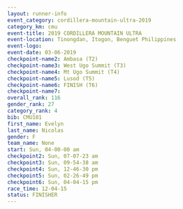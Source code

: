 ```yaml
---
layout: runner-info 
event_category: cordillera-mountain-ultra-2019 
category_km: cmu 
event-title: 2019 CORDILLERA MOUNTAIN ULTRA 
event-location: Tinongdan, Itogon, Benguet Philippines 
event-logo: 
event-date: 03-06-2019 
checkpoint-name2: Ambasa (T2) 
checkpoint-name3: West Ugo Summit (T3) 
checkpoint-name4: Mt Ugo Summit (T4) 
checkpoint-name5: Lusod (T5) 
checkpoint-name6: FINISH (T6) 
checkpoint-name7: 
overall_rank: 116
gender_rank: 27
category_rank: 4
bib: CMU101
first_name: Evelyn
last_name: Nicolas
gender: F
team_name: None
start: Sun, 04-00-00 am
checkpoint2: Sun, 07-07-23 am
checkpoint3: Sun, 09-54-38 am
checkpoint4: Sun, 12-46-30 pm
checkpoint5: Sun, 02-26-49 pm
checkpoint6: Sun, 04-04-15 pm
race_time: 12-04-15
status: FINISHER
---
```

